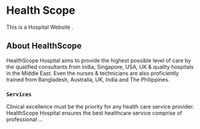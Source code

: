 # Health Scope

This is a Hospital Website .

## About HealthScope

HealthScope Hospital aims to provide the highest possible level of care by the qualified consultants from India, Singapore, USA, UK & quality hospitals in the Middle East. Even the nurses & technicians are also proficiently trained from Bangladesh, Australia, UK, India and The Philippines.

### `Services`

Clinical excellence must be the priority for any health care service provider. HealthScope Hospital ensures the best healthcare service comprise of professional ...
